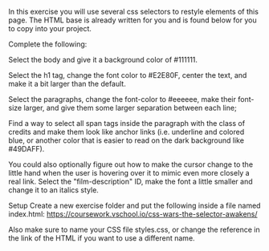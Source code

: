 In this exercise you will use several css selectors to restyle elements of this page. The HTML base is already written for you and is found below for you to copy into your project.

Complete the following:

Select the body and give it a background color of #111111.

Select the h1 tag, change the font color to #E2E80F, center the text, and make it a bit larger than the default.

Select the paragraphs, change the font-color to #eeeeee, make their font-size larger, and give them some larger separation between each line;

Find a way to select all span tags inside the paragraph with the class of credits and make them look like anchor links (i.e. underline and colored blue, or another color that is easier to read on the dark background like #49DAFF).

You could also optionally figure out how to make the cursor change to the little hand when the user is hovering over it to mimic even more closely a real link.
Select the "film-description" ID, make the font a little smaller and change it to an italics style.

Setup
Create a new exercise folder and put the following inside a file named index.html:
https://coursework.vschool.io/css-wars-the-selector-awakens/
 
Also make sure to name your CSS file styles.css, or change the reference in the link of the HTML if you want to use a different name.